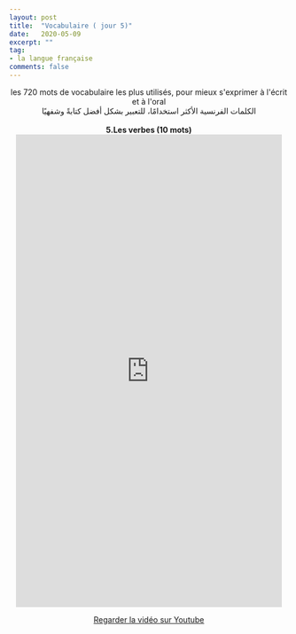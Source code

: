 ```yaml
---
layout: post
title:  "Vocabulaire ( jour 5)"
date:   2020-05-09
excerpt: ""
tag:
- la langue française
comments: false
---
```

 <center>     les 720 mots de vocabulaire les plus utilisés, pour mieux s'exprimer à l'écrit et à l'oral <br> الكلمات الفرنسية الأكثر استخدامًا، للتعبير بشكل أفضل كتابةً وشفهيًا <br><br>     <strong> 5.Les verbes (10 mots)</strong>     <br> <iframe width="480" height="853" src="https://www.youtube.com/embed/vAR2rszm-1s" title="youtube video player" frameborder="0" allow="accelerometer, autoplay, clipboard-write, encrypted-media, gyroscope, picture-in-picture, web-share" allowfullscreen></iframe>     <br> <p markdown="0"><a href="https://youtube.com/shorts/vAR2rszm-1s" class="btn btn-danger" target="_blank">Regarder la vidéo sur Youtube</a></p> </center>
